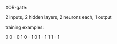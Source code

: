 XOR-gate:

2 inputs, 2 hidden layers, 2 neurons each, 1 output


training examples:

0 0 - 0
1 0 - 1
0 1 - 1
1 1 - 1
